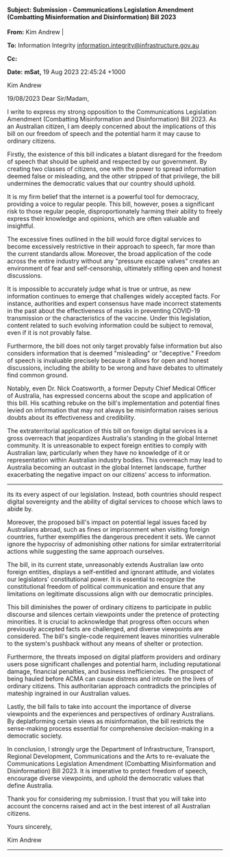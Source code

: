 #### Subject: Submission - Communications Legislation Amendment (Combatting Misinformation and Disinformation) Bill 2023

**From:** Kim Andrew |

**To:** Information Integrity [<information.integrity@infrastructure.gov.au>](mailto:information.integrity@infrastructure.gov.au)

**Cc:**

**Date:** **mSat,** 19 Aug 2023 22:45:24 +1000

Kim Andrew

19/08/2023
Dear Sir/Madam,

I write to express my strong opposition to the Communications Legislation Amendment
(Combatting Misinformation and Disinformation) Bill 2023. As an Australian citizen, I am deeply
concerned about the implications of this bill on our freedom of speech and the potential harm it
may cause to ordinary citizens.

Firstly, the existence of this bill indicates a blatant disregard for the freedom of speech that should
be upheld and respected by our government. By creating two classes of citizens, one with the
power to spread information deemed false or misleading, and the other stripped of that privilege,
the bill undermines the democratic values that our country should uphold.

It is my firm belief that the internet is a powerful tool for democracy, providing a voice to regular
people. This bill, however, poses a significant risk to those regular people, disproportionately
harming their ability to freely express their knowledge and opinions, which are often valuable and
insightful.

The excessive fines outlined in the bill would force digital services to become excessively
restrictive in their approach to speech, far more than the current standards allow. Moreover, the
broad application of the code across the entire industry without any "pressure escape valves"
creates an environment of fear and self-censorship, ultimately stifling open and honest
discussions.

It is impossible to accurately judge what is true or untrue, as new information continues to emerge
that challenges widely accepted facts. For instance, authorities and expert consensus have made
incorrect statements in the past about the effectiveness of masks in preventing COVID-19
transmission or the characteristics of the vaccine. Under this legislation, content related to such
evolving information could be subject to removal, even if it is not provably false.

Furthermore, the bill does not only target provably false information but also considers information
that is deemed "misleading" or "deceptive." Freedom of speech is invaluable precisely because it
allows for open and honest discussions, including the ability to be wrong and have debates to
ultimately find common ground.

Notably, even Dr. Nick Coatsworth, a former Deputy Chief Medical Officer of Australia, has
expressed concerns about the scope and application of this bill. His scathing rebuke on the bill's
implementation and potential fines levied on information that may not always be misinformation
raises serious doubts about its effectiveness and credibility.

The extraterritorial application of this bill on foreign digital services is a gross overreach that
jeopardizes Australia's standing in the global Internet community. It is unreasonable to expect
foreign entities to comply with Australian law, particularly when they have no knowledge of it or
representation within Australian industry bodies. This overreach may lead to Australia becoming
an outcast in the global Internet landscape, further exacerbating the negative impact on our
citizens' access to information.


-----

its its
every aspect of our legislation. Instead, both countries should respect digital sovereignty and the
ability of digital services to choose which laws to abide by.

Moreover, the proposed bill's impact on potential legal issues faced by Australians abroad, such
as fines or imprisonment when visiting foreign countries, further exemplifies the dangerous
precedent it sets. We cannot ignore the hypocrisy of admonishing other nations for similar
extraterritorial actions while suggesting the same approach ourselves.

The bill, in its current state, unreasonably extends Australian law onto foreign entities, displays a
self-entitled and ignorant attitude, and violates our legislators' constitutional power. It is essential
to recognize the constitutional freedom of political communication and ensure that any limitations
on legitimate discussions align with our democratic principles.

This bill diminishes the power of ordinary citizens to participate in public discourse and silences
certain viewpoints under the pretence of protecting minorities. It is crucial to acknowledge that
progress often occurs when previously accepted facts are challenged, and diverse viewpoints are
considered. The bill's single-code requirement leaves minorities vulnerable to the system's
pushback without any means of shelter or protection.

Furthermore, the threats imposed on digital platform providers and ordinary users pose significant
challenges and potential harm, including reputational damage, financial penalties, and business
inefficiencies. The prospect of being hauled before ACMA can cause distress and intrude on the
lives of ordinary citizens. This authoritarian approach contradicts the principles of mateship
ingrained in our Australian values.

Lastly, the bill fails to take into account the importance of diverse viewpoints and the experiences
and perspectives of ordinary Australians. By deplatforming certain views as misinformation, the bill
restricts the sense-making process essential for comprehensive decision-making in a democratic
society.

In conclusion, I strongly urge the Department of Infrastructure, Transport, Regional Development,
Communications and the Arts to re-evaluate the Communications Legislation Amendment
(Combatting Misinformation and Disinformation) Bill 2023. It is imperative to protect freedom of
speech, encourage diverse viewpoints, and uphold the democratic values that define Australia.

Thank you for considering my submission. I trust that you will take into account the concerns
raised and act in the best interest of all Australian citizens.

Yours sincerely,

Kim Andrew


-----

